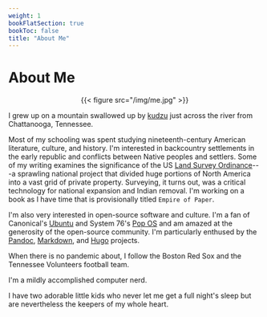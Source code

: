 ```yaml
---
weight: 1
bookFlatSection: true
bookToc: false
title: "About Me"
---
```



# About Me

<div style="text-align:center">{{< figure src="/img/me.jpg" >}}</div>

I grew up on a mountain swallowed up by [kudzu](https://en.wikipedia.org/wiki/Kudzu) just across the river from Chattanooga, Tennessee.  

Most of my schooling was spent studying nineteenth-century American literature, culture, and history. I'm interested in backcountry settlements in the early republic and conflicts between Native peoples and settlers. Some of my writing examines the significance of the US [Land Survey Ordinance](https://en.wikipedia.org/wiki/Public_Land_Survey_System)---a sprawling national project that divided huge portions of North America into a vast grid of private property. Surveying, it turns out, was a critical technology for national expansion and Indian removal. I'm working on a book as I have time that is provisionally titled `Empire of Paper`.   

I'm also very interested in open-source software and culture. I'm a fan of Canonical's [Ubuntu](https://ubuntu.com) and System 76's [Pop OS](https://pop.system76.com/) and am amazed at the generosity of the open-source community. I'm particularly enthused by the [Pandoc](https://pandoc.org/), [Markdown](https://daringfireball.net/projects/markdown/syntax), and [Hugo](https://gohugo.io/) projects. 

When there is no pandemic about, I follow the Boston Red Sox and the Tennessee Volunteers football team. 

I'm a mildly accomplished computer nerd. 

I have two adorable little kids who never let me get a full night's sleep but are nevertheless the keepers of my whole heart.  


